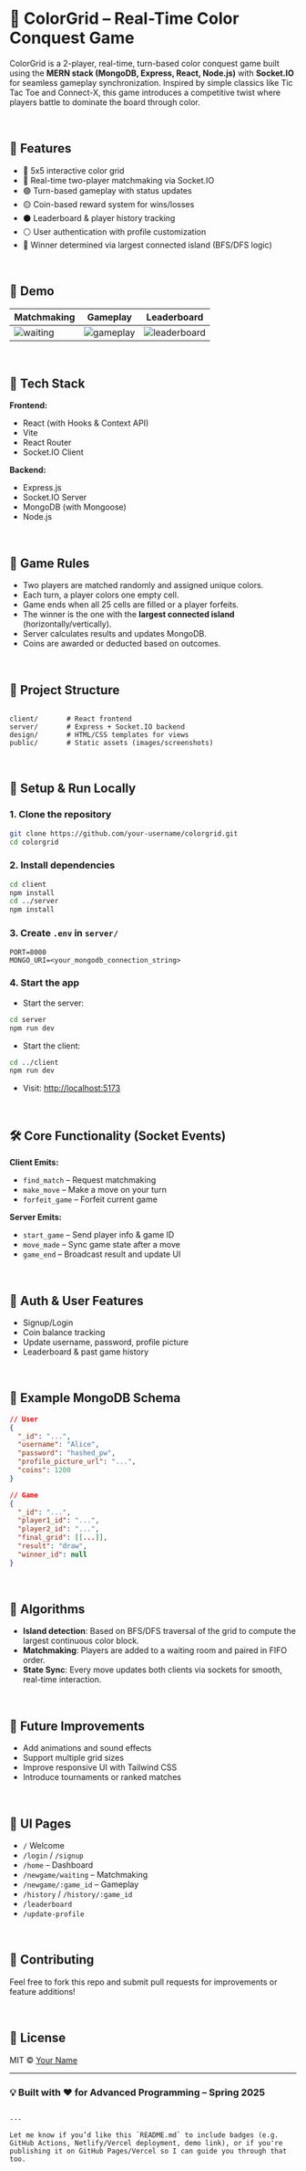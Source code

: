 
# 🎨 ColorGrid – Real-Time Color Conquest Game

ColorGrid is a 2-player, real-time, turn-based color conquest game built using the **MERN stack (MongoDB, Express, React, Node.js)** with **Socket.IO** for seamless gameplay synchronization. Inspired by simple classics like Tic Tac Toe and Connect-X, this game introduces a competitive twist where players battle to dominate the board through color.

<br/>

## 🚀 Features

- 🔵 5x5 interactive color grid
- 🔴 Real-time two-player matchmaking via Socket.IO
- 🟢 Turn-based gameplay with status updates
- 🟡 Coin-based reward system for wins/losses
- ⚫ Leaderboard & player history tracking
- ⚪ User authentication with profile customization
- 🧠 Winner determined via largest connected island (BFS/DFS logic)

<br/>

## 📸 Demo

| Matchmaking | Gameplay | Leaderboard |
|------------|----------|-------------|
| ![waiting](public/screens/waiting.png) | ![gameplay](public/screens/gameplay.png) | ![leaderboard](public/screens/leaderboard.png) |

<br/>

## 🧩 Tech Stack

**Frontend:**
- React (with Hooks & Context API)
- Vite
- React Router
- Socket.IO Client

**Backend:**
- Express.js
- Socket.IO Server
- MongoDB (with Mongoose)
- Node.js

<br/>

## 🧠 Game Rules

- Two players are matched randomly and assigned unique colors.
- Each turn, a player colors one empty cell.
- Game ends when all 25 cells are filled or a player forfeits.
- The winner is the one with the **largest connected island** (horizontally/vertically).
- Server calculates results and updates MongoDB.
- Coins are awarded or deducted based on outcomes.

<br/>

## 📁 Project Structure

```

client/       # React frontend
server/       # Express + Socket.IO backend
design/       # HTML/CSS templates for views
public/       # Static assets (images/screenshots)

````

<br/>

## 🧪 Setup & Run Locally

### 1. Clone the repository

```bash
git clone https://github.com/your-username/colorgrid.git
cd colorgrid
````

### 2. Install dependencies

```bash
cd client
npm install
cd ../server
npm install
```

### 3. Create `.env` in `server/`

```
PORT=8000
MONGO_URI=<your_mongodb_connection_string>
```

### 4. Start the app

* Start the server:

```bash
cd server
npm run dev
```

* Start the client:

```bash
cd ../client
npm run dev
```

* Visit: [http://localhost:5173](http://localhost:5173)

<br/>

## 🛠 Core Functionality (Socket Events)

**Client Emits:**

* `find_match` – Request matchmaking
* `make_move` – Make a move on your turn
* `forfeit_game` – Forfeit current game

**Server Emits:**

* `start_game` – Send player info & game ID
* `move_made` – Sync game state after a move
* `game_end` – Broadcast result and update UI

<br/>

## 🔐 Auth & User Features

* Signup/Login
* Coin balance tracking
* Update username, password, profile picture
* Leaderboard & past game history

<br/>

## 🧾 Example MongoDB Schema

```json
// User
{
  "_id": "...",
  "username": "Alice",
  "password": "hashed_pw",
  "profile_picture_url": "...",
  "coins": 1200
}

// Game
{
  "_id": "...",
  "player1_id": "...",
  "player2_id": "...",
  "final_grid": [[...]],
  "result": "draw",
  "winner_id": null
}
```

<br/>

## 🧠 Algorithms

* **Island detection**: Based on BFS/DFS traversal of the grid to compute the largest continuous color block.
* **Matchmaking**: Players are added to a waiting room and paired in FIFO order.
* **State Sync**: Every move updates both clients via sockets for smooth, real-time interaction.

<br/>

## 📌 Future Improvements

* Add animations and sound effects
* Support multiple grid sizes
* Improve responsive UI with Tailwind CSS
* Introduce tournaments or ranked matches

<br/>

## 📸 UI Pages

* `/` Welcome
* `/login` / `/signup`
* `/home` – Dashboard
* `/newgame/waiting` – Matchmaking
* `/newgame/:game_id` – Gameplay
* `/history` / `/history/:game_id`
* `/leaderboard`
* `/update-profile`

<br/>

## 🤝 Contributing

Feel free to fork this repo and submit pull requests for improvements or feature additions!

<br/>

## 📄 License

MIT © [Your Name](https://github.com/your-username)

---

### 💡 Built with ❤️ for Advanced Programming – Spring 2025

```

---

Let me know if you’d like this `README.md` to include badges (e.g. GitHub Actions, Netlify/Vercel deployment, demo link), or if you're publishing it on GitHub Pages/Vercel so I can guide you through that too.
```
